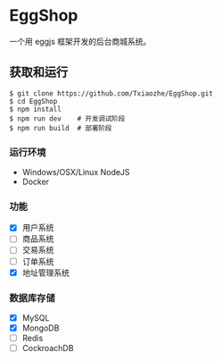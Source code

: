 # EggShop

一个用 eggjs 框架开发的后台商城系统。

## 获取和运行
```shell
$ git clone https://github.com/Txiaozhe/EggShop.git
$ cd EggShop
$ npm install
$ npm run dev    # 开发调试阶段
$ npm run build  # 部署阶段
```
### 运行环境
* Windows/OSX/Linux  NodeJS
* Docker 

### 功能
- [x] 用户系统
- [ ] 商品系统
- [ ] 交易系统
- [ ] 订单系统
- [x] 地址管理系统

### 数据库存储
- [x] MySQL
- [x] MongoDB
- [ ] Redis
- [ ] CockroachDB
